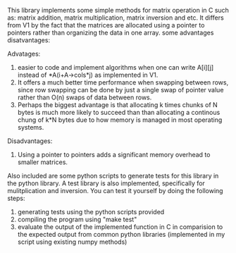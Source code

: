 This library implements some simple methods for matrix operation in C such as: matrix addition, matrix multiplication, matrix inversion and etc.
It differs from V1 by the fact that the matrices are allocated using a pointer to pointers rather than organizing the data in one array. some advantages disatvantages: 

Advatages:
1. easier to code and implement algorithms when one can write A[i][j] instead of \*A(i+A->cols\*j) as implemented in V1.
2. It offers a much better time performance when swapping between rows, since row swapping can be done by just a single swap of pointer value rather than O(n) swaps of data between rows.
3. Perhaps the biggest advantage is that allocating k times chunks of N bytes is much more likely to succeed than than allocating a continous chung of k\*N bytes due to how memory is managed in most operating systems.

Disadvantages: 
1. Using a pointer to pointers adds a significant memory overhead to smaller matrices.  

Also included are some python scripts to generate tests for this library in the python library. 
A test library is also implemented, specifically for mulitplication and inversion. You can test it yourself by doing the following steps:
1. generating tests using the python scripts provided
2. compiling the program using "make test" 
3. evaluate the output of the implemented function in C in comparision to the expected output from common python libraries (implemented in my script using existing numpy methods)

